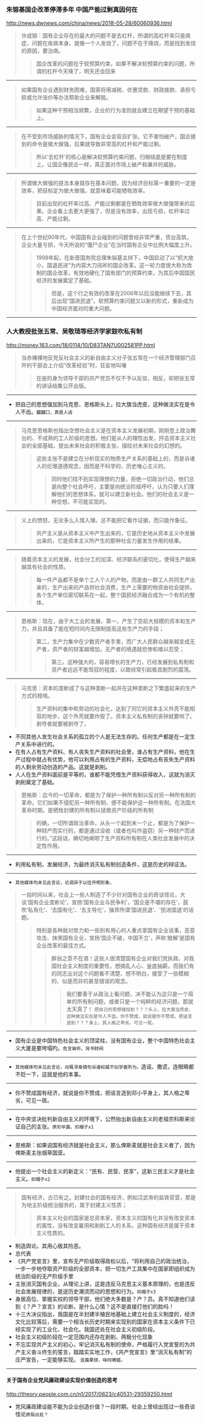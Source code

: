 ### 朱镕基国企改革停滞多年 中国产能过剩真因何在
http://news.dwnews.com/china/news/2018-05-28/60060936.html
>许成钢：国有企业存在的最大的问题不是去杠杆，所谓的高杠杆率只是病症，问题在疾病本身。就像一个人发烧了，问题不在于降烧，而是找到发烧的原因，要治病。
>>国企改革的问题在于软预算约束，如果不解决软预算约束的问题，所谓的杠杆今天降了，明天还会回来
---
>如果国有企业遇到财务困难，国家将用减税、优惠贷款、财政拨款、承担亏损或允许涨价等办法帮助企业来解脱。
>>如果这种干预相当频繁，企业的行为准则就会建立在期望干预的基础上。
---
>在不受到市场威胁的情况下，国有企业会盲目扩张，它不害怕破产。国企接到的命令是做大做强，后果就导致非常高的杠杆和产能过剩。
>>所以‘去杠杆’的核心是解决软预算约束问题，归根结底是要在制度上，让国企像民企一样，真正面对市场上破产和兼并的威胁。
---
>所谓做大做强的提法本身就存在基本问题，因为经济目标第一重要的一定是效率，把目标定为做大做强，就意味着可能牺牲效率。
>>目前出现的杠杆率过高、产能过剩都是在牺牲效率做大做强带来的后果。企业看上去更大更强了，但是没有效率，出现亏损，杠杆率过高、产能过剩。
---
>在上个世纪90年代，中国国有企业碰到的问题曾经非常严重，债台高筑，企业大量亏损，今天所说的“僵尸企业”在当时国有企业中比例大幅度上升。
>>1998年起，在新晋国务院总理朱镕基主持下，中国启动了以“抓大放小，国退民进”为内容大刀阔斧的国企改革。这一轮力度很大称为改制的国企改革，有效地硬化了国有部门的预算约束，为其后中国国民经济的发展奠定了基础。
>>>但是，这个行之有效的改革在2006年以后没能继续下去，其后出现“国进民退”。软预算约束问题又以新的形式，重新成为中国经济面对的重大问题。
---
### 人大教授批张五常、吴敬琏等经济学家鼓吹私有制
http://money.163.com/18/0114/10/D83TAN7U002581PP.html
>当赤裸裸地反党反社会主义的新自由主义分子张五常在一个经济管理部门召开的干部会上介绍“改革经验”时，狂妄地叫嚷
>>在座的身为领导干部的共产党员不仅不予以反驳，相反，却把张五常的讲话结集公开出版。
---
- 把自己的思想强加到马克思、恩格斯头上，拉大旗当虎皮，这种做法实在是令人不齿。`龖龖囗，真是人话`
---
>马克思恩格斯也指出空想社会主义是在资本主义发展初期，刚刚登上政治舞台的、不成熟的工人阶级的思想。他们是从人的理性出发，抨击资本主义社会的全部基础，提出未来社会的积极主张，描绘对未来社会的幻想的。
>>这些主张不是建立在分析现实的物质生产关系的基础上的，而是诉诸人的伦理道德观念，因而是不科学的、历史唯心主义的。
>>>同时他们找不到实现理想的力量，拒绝一切政治行动，他们总是向整个社会呼吁，主要是向统治阶级呼吁，认为只要人们理解他们的思想体系，就可以建立新社会。他们的社会主义是一种空想，不可能实现的。
---
>义上的愤怒，无论多么入情入理。总不能把它看作证据，而只能作象征。
>>共产主义是从资本主义中产生出来的，它是历史地从资本主义中发展出来的，它是资本主义所产生的那种社会力量发生作用的结果。
---
>随着资本主义的发展，社会分工的加深、经济联系的密切化，使得生产越来越具有社会的性质。
>>每一件产品都不是单个工人个人的产物，而是由一群工人共同生产出来的，生产出来的产品供社会消费，生产上需要的物资由社会提供，各个生产单位密切联系在一起，整个国民经济融合成为一个有机的整体。
---
>恩格斯：现在，由于大工业的发展，第一，产生了空前大规模的资本和生产力，并且具备了能在短时间内无限制提高这些生产力的手段；
>>第二，生产力集中在少数资产者手里，而广大人民群众越来越变成无产者，资产者的财富越增加，无产者的境遇就悲惨和难以忍受；
>>>第三，这种强大的，容易增长的生产力，已经发展到私有制和资产者远远不能驾驭的程度，以致经常引起极其剧烈的震荡。
---
>马克思：资本的垄断成了与这种垄断一起并在这种垄断之下繁盛起来的生产方式的桎梏。
>>生产资料的集中和劳动的社会化，达到了同它的资本主义外壳不能相容的地步。这个外壳就要炸毁了。资本主义私有制的丧钟就要响了。剥夺者就要被剥夺了。
- 不同其他人发生社会关系的孤立的个人是无法生存的。任何生产都是在一定生产关系中进行的。
- 在有人占有生产资料、有人丧失生产资料的社会里，谁占有生产资料，他在生产过程中就占有优势，他可以利用占有的生产资料，无偿地占有丧失生产资料的人剩余劳动创造的产品。这就是剥削。
- 人人在生产资料面前是平等的，谁都不能凭借生产资料获得收入，这就为消灭剥削奠定了基础。
>恩格斯：迄今的一切革命，都是为了保护一种所有制以反对另一种所有制的革命。它们如果不侵犯另一种所有制，便不能保护这一种所有制。在法国大革命时期，是牺牲封建的所有制以拯救资产阶级的所有制
>>的确，一切所谓政治革命，从头一个起到末一个止，都是为了保护一种财产而实行的，都是通过没收（或者也叫作盗窃）另一种财产而进行的。”这段话，确切地阐明了生产资料所有制在人类社会发展中的决定性作用。
---
- 利用私有制，发展经济，为最终消灭私有制创造条件，这是历史的辩证法。
---
- `其他媒体均未见此言论，论调异于以往开明形象。`
>一段时间以来，社会上一些人制造了不少针对国有企业的奇谈怪论，大谈‘国有企业垄断论’，宣扬‘国有企业与民争利’，‘国企是不堪的存在’，鼓吹‘私有化’、‘去国有化’、‘去主导化’，操弄所谓‘国进民退’、‘民进国退’的话题。
>>特别是各种敌对势力和一些别有用心的人重点拿国有企业说事，恶意攻击、抹黑国有企业，宣扬‘国企不破，中国不立’，声称‘肢解’是国有企业改革的最佳方式。
>>>醉翁之意不在酒！这些人很清楚国有企业对我们党执政、对我国社会主义制度的重要性，想搞乱人心、釜底抽薪。而我们有的同志业对这个问题看不清楚、想不明白，接受了一些模糊的、似是而非的甚至错误的观念。
>>>>我们要善于从政治上看问题，决不能认为这只是一个简单的所有制问题，或者只是一个纯粹的经济问题，那就太天真了！
`把自己的思想强加到？？？头上，拉大旗当虎皮，这种做法实在是令人不齿。你不赞成，就说是你不赞成，把谣言造到？？？身上，其人格之卑劣，可见一斑。`
---
- 国有企业是中国特色社会主义的顶梁柱，没有国有企业，整个中国特色社会主义大厦是要垮塌旳。`危言耸听，背书财阀`
---
- `其他媒体均未见此言论，动辄寻章摘句诉诸权威不似学者所为。`造谣、撒谎，连眼睛都不贬一下，这就是他的本事。
---
- 你不赞成国有经济，就说是你不赞成，把谣言造到邓小平身上，其人格之卑劣，可见一斑。
---
- 在中央坚决批判新自由主义的环境下，公然抬出新自由主义的老祖宗科斯来论证自己的主张。`原形毕露，扣帽子x1`
---
- 恩格斯：如果说国有经济就是社会主义，那么俾斯麦就是社会主义者了，因为俾斯麦主张烟草国营。
---
- 他提出一个社会主义的新定义：“民有、民营、民享”，这新三民主义才是社会主义。`扣帽子x2`
---
>国有经济，古已有之。封建社会的国有经济，例如汉武帝的盐铁官营，那是为地主阶级统治服务的，属于封建主义性质；
>>资本主义社会的国家是总资本家，资本主义的国有化并没有改变资本的属性，没有改变雇用和剥削工人的关系，这种国有经济是属于资本主义性质的。
- 制造舆论。其用心极其险恶。
- 总代表
- 《共产党宣言》里，宣布无产阶级取得政权以后，“将利用自己的政治统治，一步一步地夺取资产阶级的全部资本，把一切生产工具集中在国家即组织成为统治阶级的无产阶级手里
- 主张消灭国有企业，从理论上讲，这是违反马克思主义基本原理的，也是违反社会发展规律的，是逆历史潮流而动的思想和行为。`扣帽子x3`
- 身居高位、掌握实权的领导干部，他们绝大多数是？产？员。真不知道他们读到《？产？宣言》的论断，是什么心情？这不是直接打他们的脸吗！
- 十三大决议指出，我国是在半封建半殖民地基础上建立社会主义制度的，经济文化比较落后，需要一个相当长历史时期来实现别的国家在资本主义条件下已经实现了的工业化、社会化。我国还处在社会主义初级阶段。
- 社会主义初级阶段在一定范围内还存在剥削、两极分化现象
- 不忘实现共产主义的初心，牢记消灭私有制的使命，严格履行入党宣誓的为共产主义奋斗终生的誓言，踏踏实实地工作，《共产党宣言》里“消灭私有制”的庄严宣告，一定能够实现。
`连篇累牍，味同嚼蜡。`
---
#### 关于国有企业党风廉政建设实现价值创造的思考
http://theory.people.com.cn/n1/2017/0623/c40531-29359250.html
- 党风廉政建设能不能为企业创造价值？一段时期，社会上曾经出现过一些奇谈怪论`原版出处？`
